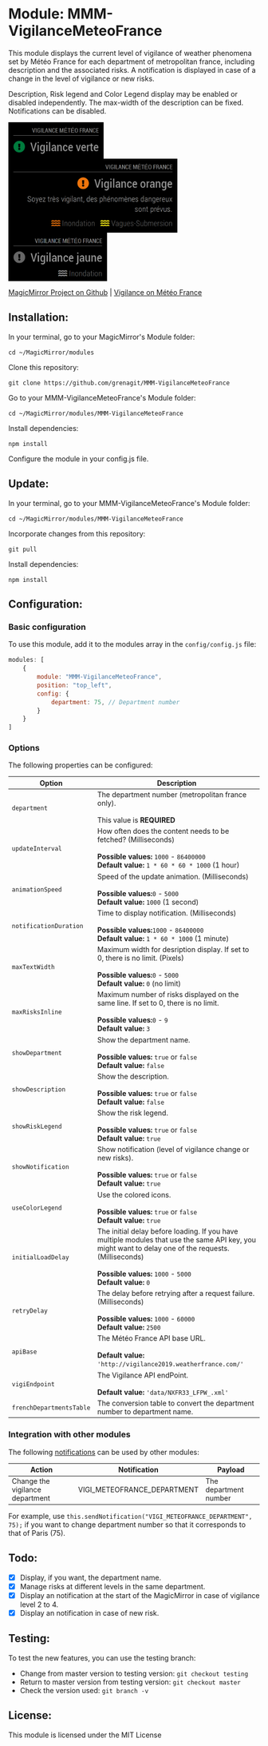 # Module: MMM-VigilanceMeteoFrance
This module displays the current level of vigilance of weather phenomena set by Météo France for each department of metropolitan france, including description and the associated risks. A notification is displayed in case of a change in the level of vigilance or new risks.

Description, Risk legend and Color Legend display may be enabled or disabled independently. The max-width of the description can be fixed. Notifications can be disabled.

<p align="left">
<img alt="MMM-VigilanceMeteoFrance Screenshot #1" src="MMM-VigilanceMeteoFrance_screenshot1.png" align="top" height="73px">
<img alt="MMM-VigilanceMeteoFrance Screenshot #2" src="MMM-VigilanceMeteoFrance_screenshot2.png" align="top" height="148px">
<img alt="MMM-VigilanceMeteoFrance Screenshot #3" src="MMM-VigilanceMeteoFrance_screenshot3.png" align="top" height="97px">
</p>

[MagicMirror Project on Github](https://github.com/MichMich/MagicMirror) | [Vigilance on Météo France](http://www.vigilance.meteofrance.com/)

## Installation:

In your terminal, go to your MagicMirror's Module folder:
```shell
cd ~/MagicMirror/modules
```

Clone this repository:
```shell
git clone https://github.com/grenagit/MMM-VigilanceMeteoFrance
```

Go to your MMM-VigilanceMeteoFrance's Module folder:
```shell
cd ~/MagicMirror/modules/MMM-VigilanceMeteoFrance
```

Install dependencies:
```shell
npm install
```

Configure the module in your config.js file.

## Update:

In your terminal, go to your MMM-VigilanceMeteoFrance's Module folder:
```shell
cd ~/MagicMirror/modules/MMM-VigilanceMeteoFrance
```

Incorporate changes from this repository:
```shell
git pull
```

Install dependencies:
```shell
npm install
```

## Configuration:

### Basic configuration

To use this module, add it to the modules array in the `config/config.js` file:
```javascript
modules: [
	{
		module: "MMM-VigilanceMeteoFrance",
		position: "top_left",
		config: {
			department: 75, // Department number
		}
	}
]
```

### Options

The following properties can be configured:


| Option                       | Description
| ---------------------------- | -----------
| `department`                 | The department number (metropolitan france only). <br><br>  This value is **REQUIRED**
| `updateInterval`             | How often does the content needs to be fetched? (Milliseconds) <br><br> **Possible values:** `1000` - `86400000` <br> **Default value:** `1 * 60 * 60 * 1000` (1 hour)
| `animationSpeed`             | Speed of the update animation. (Milliseconds) <br><br> **Possible values:**`0` - `5000` <br> **Default value:** `1000` (1 second)
| `notificationDuration`       | Time to display notification. (Milliseconds) <br><br> **Possible values:**`1000` - `86400000` <br> **Default value:** `1 * 60 * 1000` (1 minute)
| `maxTextWidth`               | Maximum width for desription display. If set to 0, there is no limit. (Pixels) <br><br> **Possible values:**`0` - `5000` <br> **Default value:** `0` (no limit)
| `maxRisksInline`             | Maximum number of risks displayed on the same line. If set to 0, there is no limit. <br><br> **Possible values:**`0` - `9` <br> **Default value:** `3`
| `showDepartment `            | Show the department name. <br><br> **Possible values:** `true` or `false` <br> **Default value:** `false`
| `showDescription`            | Show the description. <br><br> **Possible values:** `true` or `false` <br> **Default value:** `false`
| `showRiskLegend`             | Show the risk legend. <br><br> **Possible values:** `true` or `false` <br> **Default value:** `true`
| `showNotification`           | Show notification (level of vigilance change or new risks). <br><br> **Possible values:** `true` or `false` <br> **Default value:** `true`
| `useColorLegend`             | Use the colored icons. <br><br> **Possible values:** `true` or `false` <br> **Default value:** `true`
| `initialLoadDelay`           | The initial delay before loading. If you have multiple modules that use the same API key, you might want to delay one of the requests. (Milliseconds) <br><br> **Possible values:** `1000` - `5000` <br> **Default value:**  `0`
| `retryDelay`                 | The delay before retrying after a request failure. (Milliseconds) <br><br> **Possible values:** `1000` - `60000` <br> **Default value:**  `2500`
| `apiBase`                    | The Météo France API base URL. <br><br> **Default value:**  `'http://vigilance2019.weatherfrance.com/'`
| `vigiEndpoint`               | The Vigilance API endPoint. <br><br> **Default value:**  `'data/NXFR33_LFPW_.xml'`
| `frenchDepartmentsTable`     | The conversion table to convert the department number to department name. 

### Integration with other modules

The following [notifications](https://github.com/MichMich/MagicMirror/wiki/notifications) can be used by other modules:

| Action                          | Notification                | Payload
| ------------------------------- | --------------------------- | -------
| Change the vigilance department | VIGI_METEOFRANCE_DEPARTMENT | The department number

For example, use `this.sendNotification("VIGI_METEOFRANCE_DEPARTMENT", 75);` if you want to change department number so that it corresponds to that of Paris (75).

## Todo:

- [x] Display, if you want, the department name.
- [x] Manage risks at different levels in the same department.
- [x] Display an notification at the start of the MagicMirror in case of vigilance level 2 to 4.
- [x] Display an notification in case of new risk.

## Testing:

To test the new features, you can use the testing branch:

- Change from master version to testing version: `git checkout testing`
- Return to master version from testing version: `git checkout master`
- Check the version used: `git branch -v`

## License:

This module is licensed under the MIT License
